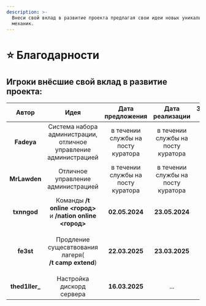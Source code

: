 ```yaml
---
description: >-
  Внеси свой вклад в развитие проекта предлагая свои идеи новых уникальных
  механик.
---
```


# ⭐ Благодарности

## Игроки внёсшие свой вклад в развитие проекта:

|      Автор      |                                     Идея                                    |          Дата предложения          |           Дата реализации          | Значимость 1-5 |
| :-------------: | :-------------------------------------------------------------------------: | :--------------------------------: | :--------------------------------: | :------------: |
|    **Fadeya**   |       Система набора администрации, отличное управление администрацией      | в течении службы на посту куратора | в течении службы на посту куратора |      **5**     |
|   **MrLawden**  |                      Отличное управление администрацией                     | в течении службы на посту куратора | в течении службы на посту куратора |      **5**     |
|   **txnngod**   |          Команды **/t online <город>** и **/nation online <город>**         |           **02.05.2024**           |           **23.05.2024**           |      **1**     |
|    **fe3st**    | <p>Продление сущесвтвования лагеря(<br><strong>/t camp extend</strong>)</p> |           **22.03.2025**           |           **23.03.2025**           |      **1**     |
| **thed1ller\_** |                          Настройка дискорд сервера                          |           **16.03.2025**           |                 ...                |      **5**     |

